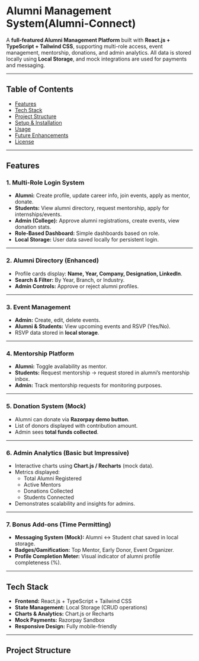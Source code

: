 #  Alumni Management System(Alumni-Connect)

A **full-featured Alumni Management Platform** built with **React.js + TypeScript + Tailwind CSS**, supporting multi-role access, event management, mentorship, donations, and admin analytics. All data is stored locally using **Local Storage**, and mock integrations are used for payments and messaging.

---

## Table of Contents

- [Features](#features)  
- [Tech Stack](#tech-stack)  
- [Project Structure](#project-structure)  
- [Setup & Installation](#setup--installation)  
- [Usage](#usage)  
- [Future Enhancements](#future-enhancements)  
- [License](#license)  

---

## Features

### 1. Multi-Role Login System
- **Alumni:** Create profile, update career info, join events, apply as mentor, donate.  
- **Students:** View alumni directory, request mentorship, apply for internships/events.  
- **Admin (College):** Approve alumni registrations, create events, view donation stats.  
- **Role-Based Dashboard:** Simple dashboards based on role.  
- **Local Storage:** User data saved locally for persistent login.

---

### 2. Alumni Directory (Enhanced)
- Profile cards display: **Name, Year, Company, Designation, LinkedIn**.  
- **Search & Filter:** By Year, Branch, or Industry.  
- **Admin Controls:** Approve or reject alumni profiles.

---

### 3. Event Management
- **Admin:** Create, edit, delete events.  
- **Alumni & Students:** View upcoming events and RSVP (Yes/No).  
- RSVP data stored in **local storage**.

---

### 4. Mentorship Platform
- **Alumni:** Toggle availability as mentor.  
- **Students:** Request mentorship → request stored in alumni’s mentorship inbox.  
- **Admin:** Track mentorship requests for monitoring purposes.  

---

### 5. Donation System (Mock)
- Alumni can donate via **Razorpay demo button**.  
- List of donors displayed with contribution amount.  
- Admin sees **total funds collected**.  

---

### 6. Admin Analytics (Basic but Impressive)
- Interactive charts using **Chart.js / Recharts** (mock data).  
- Metrics displayed:  
  - Total Alumni Registered  
  - Active Mentors  
  - Donations Collected  
  - Students Connected  
- Demonstrates scalability and insights for admins.

---

### 7. Bonus Add-ons (Time Permitting)
- **Messaging System (Mock):** Alumni ↔ Student chat saved in local storage.  
- **Badges/Gamification:** Top Mentor, Early Donor, Event Organizer.  
- **Profile Completion Meter:** Visual indicator of alumni profile completeness (%).  

---

## Tech Stack

- **Frontend:** React.js + TypeScript + Tailwind CSS  
- **State Management:** Local Storage (CRUD operations)  
- **Charts & Analytics:** Chart.js or Recharts  
- **Mock Payments:** Razorpay Sandbox  
- **Responsive Design:** Fully mobile-friendly

---

## Project Structure
